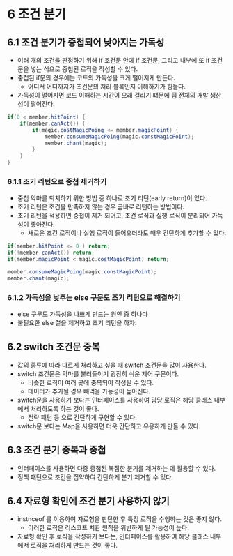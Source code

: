 # 6 조건 분기

## 6.1 조건 분기가 중첩되어 낮아지는 가독성

- 여러 개의 조건을 판정하기 위해 if 조건문 안에 if 조건문, 그리고 내부에 또 if 조건문을 넣는 식으로 중첩된 로직을 작성할 수 있다.
- 중첩된 if문의 경우에는 코드의 가독성을 크게 떨어지게 만든다.
  - 어디서 어디까지가 조건문의 처리 블록인지 이해하기가 힘들다.
- 가독성이 떨어지면 코드 이해하는 시간이 오래 걸리기 떄문에 팀 전체의 개발 생산성이 떨어진다.

```java
if(0 < member.hitPoint) {
    if(member.canAct()) {
        if(magic.costMagicPoing <= member.magicPoint) {
            member.consumeMagicPoing(magic.constMagicPoint);
            member.chant(magic);
        }
    }
}
```

### 6.1.1 조기 리턴으로 중첩 제거하기

- 중첩 악마를 퇴치하기 위한 방법 중 하나로 조기 리턴(early return)이 있다.
- 조기 리턴은 조건을 만족하지 않는 경우 곧바로 리턴하는 방법이다.
- 조기 리턴을 적용하면 중첩이 제거 되어고, 조건 로직과 실행 로직이 분리되어 가독성이 좋아진다.
  - 새로운 조건 로직이나 실행 로직이 들어오더라도 매우 간단하게 추가할 수 있다.

```java
if(member.hitPoint <= 0 ) return;
if(!member.canAct()) return;
if(member.magicPoint < magic.costMagicPoint) return;

member.consumeMagicPoing(magic.constMagicPoint);
member.chant(magic);
```

### 6.1.2 가독성을 낮추는 else 구문도 조기 리턴으로 해결하기

- else 구문도 가독성을 나쁘게 만드는 원인 중 하나다
- 불필요한 else 절을 제거하고 조기 리턴을 하자.

## 6.2 switch 조건문 중복

- 값의 종류에 따라 다르게 처리하고 싶을 때 switch 조건문을 많이 사용한다.
- switch 조건문은 악마를 불러들이기 굉장히 쉬운 제어 구문이다.
  - 비슷한 로직이 여러 곳에 중복되어 작성될 수 있다.
  - 데이터가 추가될 경우 빼먹을 가능성이 높아진다.
- switch문을 사용하기 보다는 인터페이스를 사용하여 담당 로직은 해당 클래스 내부에서 처리하도록 하는 것이 좋다.
  - 전략 패턴 등 으로 간단하게 구현할 수 있다.
- switch문 보다는 Map을 사용하면 더욱 간단하고 유용하게 만들 수 있다.

## 6.3 조건 분기 중복과 중첩

- 인터페이스를 사용하면 다중 중첩된 복잡한 분기를 제거하는 데 활용할 수 있다.
- 정책 패턴으로 조건을 집약하여 간단하게 분기 제거할 수 있다.

## 6.4 자료형 확인에 조건 분기 사용하지 않기

- instnceof 를 이용하여 자료형을 판단한 후 특정 로직을 수행하는 것은 좋지 않다.
  - 이러한 로직은 리스코프 치환 원칙을 위반하게 될 가능성이 높다.
- 자료형 확인 후 로직을 작성하기 보다는, 인터페이스를 활용하여 해당 클래스 내부에서 로직을 처리하게 만드는 것이 좋다.